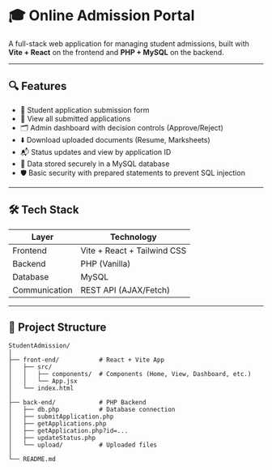 # 🎓 Online Admission Portal

A full-stack web application for managing student admissions, built with **Vite + React** on the frontend and **PHP + MySQL** on the backend.

---

## 🔍 Features

- 📝 Student application submission form
- 📄 View all submitted applications
- 🗂 Admin dashboard with decision controls (Approve/Reject)
- ⬇️ Download uploaded documents (Resume, Marksheets)
- 📬 Status updates and view by application ID
- 💾 Data stored securely in a MySQL database
- 🛡 Basic security with prepared statements to prevent SQL injection

---

## 🛠️ Tech Stack

| Layer       | Technology                |
|-------------|---------------------------|
| Frontend    | Vite + React + Tailwind CSS |
| Backend     | PHP (Vanilla)             |
| Database    | MySQL                     |
| Communication | REST API (AJAX/Fetch)      |

---

## 📁 Project Structure

```plaintext
StudentAdmission/
│
├── front-end/           # React + Vite App
│   ├── src/
│   │   ├── components/  # Components (Home, View, Dashboard, etc.)
│   │   └── App.jsx
│   └── index.html
│
├── back-end/            # PHP Backend
│   ├── db.php           # Database connection
│   ├── submitApplication.php
│   ├── getApplications.php
│   ├── getApplication.php?id=...
│   ├── updateStatus.php
│   └── upload/          # Uploaded files
│
└── README.md

